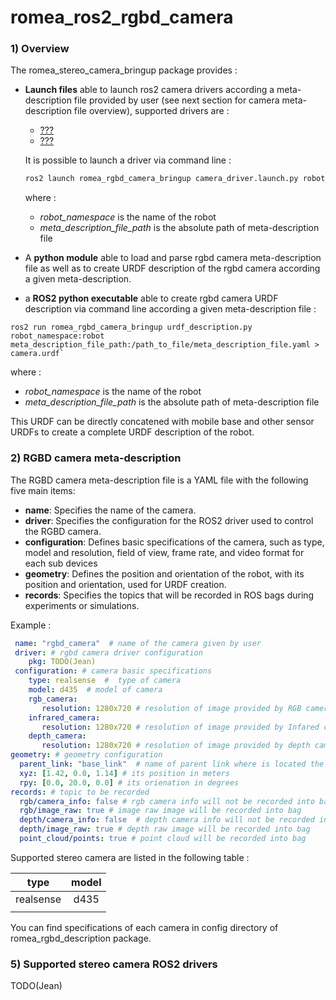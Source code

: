 # romea_ros2_rgbd_camera

### 1) Overview ###

The romea_stereo_camera_bringup package provides  : 

 - **Launch files** able to launch ros2 camera drivers according a meta-description file provided by user (see next section for camera meta-description file overview), supported drivers are :

   - [???](TODO(Jean))
   - [???](TODO(Jean))

   It is possible to launch a driver via command line : 

    ```bash
    ros2 launch romea_rgbd_camera_bringup camera_driver.launch.py robot_namespace:=robot meta_description_file_path:=/path_to_file/meta_description_file.yaml
    ```

   where :

   - *robot_namespace* is the name of the robot 
   - *meta_description_file_path* is the absolute path of meta-description file    

 - A **python module** able to load and parse rgbd camera meta-description file as well as to create URDF description of the rgbd camera according a given meta-description.

 - a **ROS2 python executable** able to create rgbd camera URDF description via command line according a given meta-description file  :

  ```console
  ros2 run romea_rgbd_camera_bringup urdf_description.py robot_namespace:robot meta_description_file_path:/path_to_file/meta_description_file.yaml > camera.urdf`
  ```

   where :

   - *robot_namespace* is the name of the robot 
   - *meta_description_file_path* is the absolute path of meta-description file    

   This URDF  can be directly concatened with mobile base and other sensor URDFs to create a complete URDF description of the robot.  

   

### 2) RGBD camera meta-description ###

The RGBD camera meta-description file is a YAML file with the following five main items:

- **name**: Specifies the name of the camera.
- **driver**: Specifies the configuration for the ROS2 driver used to control the RGBD camera.
- **configuration**: Defines basic specifications of the camera, such as type, model and resolution, field of view, frame rate, and video format for each sub devices
- **geometry**: Defines the position and orientation of the robot, with its position and orientation, used for URDF creation.
- **records**: Specifies the topics that will be recorded in ROS bags during experiments or simulations.

Example :
```yaml
 name: "rgbd_camera"  # name of the camera given by user
 driver: # rgbd camera driver configuration
    pkg: TODO(Jean)  
 configuration: # camera basic specifications
    type: realsense  #  type of camera
    model: d435  # model of camera
    rgb_camera:
       resolution: 1280x720 # resolution of image provided by RGB camera 
    infrared_camera:
       resolution: 1280x720 # resolution of image provided by Infared camera 
    depth_camera:
       resolution: 1280x720 # resolution of image provided by depth camera     
geometry: # geometry configuration 
  parent_link: "base_link"  # name of parent link where is located the camera
  xyz: [1.42, 0.0, 1.14] # its position in meters
  rpy: [0.0, 20.0, 0.0] # its orienation in degrees
records: # topic to be recorded
  rgb/camera_info: false # rgb camera info will not be recorded into bag
  rgb/image_raw: true # image raw image will be recorded into bag 
  depth/camera_info: false  # depth camera info will not be recorded into bag
  depth/image_raw: true # depth raw image will be recorded into bag 
  point_cloud/points: true # point cloud will be recorded into bag 
```

Supported stereo camera are listed in the following table :

|   type    | model |
| :-------: | :---: |
| realsense | d435  |
|           |       |

You can find specifications of each camera in config directory of romea_rgbd_description package.

### 5) Supported stereo camera ROS2 drivers

TODO(Jean)